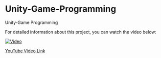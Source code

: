 # Unity-Game-Programming
Unity-Game Programming


For detailed information about this project, you can watch the video below:


[![Video](https://img.youtube.com/vi/Y__YyVCfqok/0.jpg)](https://www.youtube.com/watch?v=Y__YyVCfqok)


[YouTube Video Link](https://www.youtube.com/watch?v=Y__YyVCfqok&ab_channel=MelisaDursuno%C4%9Fullar%C4%B1)

